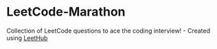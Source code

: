 # LeetCode-Marathon
Collection of LeetCode questions to ace the coding interview! - Created using [LeetHub](https://github.com/QasimWani/LeetHub)
